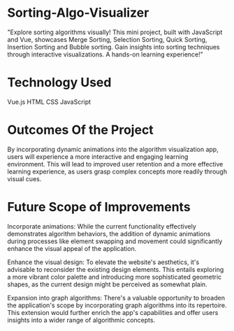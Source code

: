 # Sorting-Algo-Visualizer
"Explore sorting algorithms visually! This mini project, built with JavaScript and Vue, showcases Merge Sorting, Selection Sorting, Quick Sorting, Insertion Sorting and Bubble sorting. Gain insights into sorting techniques through interactive visualizations. A hands-on learning experience!"
# Technology Used
Vue.js
HTML
CSS
JavaScript
# Outcomes Of the Project
By incorporating dynamic animations into the algorithm visualization app, users will experience a more interactive and engaging learning environment. This will lead to improved user retention and a more effective learning experience, as users grasp complex concepts more readily through visual cues.

# Future Scope of Improvements
Incorporate animations: While the current functionality effectively demonstrates algorithm behaviors, the addition of dynamic animations during processes like element swapping and movement could significantly enhance the visual appeal of the application.

Enhance the visual design: To elevate the website's aesthetics, it's advisable to reconsider the existing design elements. This entails exploring a more vibrant color palette and introducing more sophisticated geometric shapes, as the current design might be perceived as somewhat plain.

Expansion into graph algorithms: There's a valuable opportunity to broaden the application's scope by incorporating graph algorithms into its repertoire. This extension would further enrich the app's capabilities and offer users insights into a wider range of algorithmic concepts.
